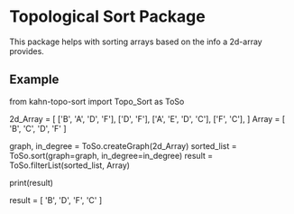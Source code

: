 # Topological Sort Package

This package helps with sorting arrays based on the info a 2d-array provides.

## Example

from kahn-topo-sort import Topo_Sort as ToSo

2d_Array = [
    ['B', 'A', 'D', 'F'],
    ['D', 'F'],
    ['A', 'E', 'D', 'C'],
    ['F', 'C'],
]
Array = [
    'B', 'C', 'D', 'F'
]

graph, in_degree = ToSo.createGraph(2d_Array)
sorted_list = ToSo.sort(graph=graph, in_degree=in_degree)
result = ToSo.filterList(sorted_list, Array)

print(result)

result = [
    'B', 'D', 'F', 'C'
]

